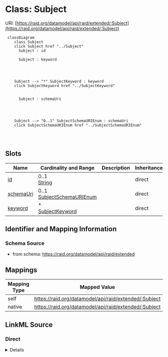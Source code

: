 

# Class: Subject



URI: [https://raid.org/datamodel/api/raid/extended/:Subject](https://raid.org/datamodel/api/raid/extended/:Subject)






```mermaid
 classDiagram
    class Subject
    click Subject href "../Subject"
      Subject : id
        
      Subject : keyword
        
          
    
    
    Subject --> "*" SubjectKeyword : keyword
    click SubjectKeyword href "../SubjectKeyword"

        
      Subject : schemaUri
        
          
    
    
    Subject --> "0..1" SubjectSchemaURIEnum : schemaUri
    click SubjectSchemaURIEnum href "../SubjectSchemaURIEnum"

        
      
```




<!-- no inheritance hierarchy -->


## Slots

| Name | Cardinality and Range | Description | Inheritance |
| ---  | --- | --- | --- |
| [id](../slots/id.md) | 0..1 <br/> [String](../types/String.md) |  | direct |
| [schemaUri](../slots/schemaUri.md) | 0..1 <br/> [SubjectSchemaURIEnum](../enums/SubjectSchemaURIEnum.md) |  | direct |
| [keyword](../slots/keyword.md) | * <br/> [SubjectKeyword](../classes/SubjectKeyword.md) |  | direct |









## Identifier and Mapping Information







### Schema Source


* from schema: https://raid.org/datamodel/api/raid/extended




## Mappings

| Mapping Type | Mapped Value |
| ---  | ---  |
| self | https://raid.org/datamodel/api/raid/extended/:Subject |
| native | https://raid.org/datamodel/api/raid/extended/:Subject |







## LinkML Source

<!-- TODO: investigate https://stackoverflow.com/questions/37606292/how-to-create-tabbed-code-blocks-in-mkdocs-or-sphinx -->

### Direct

<details>
```yaml
name: Subject
from_schema: https://raid.org/datamodel/api/raid/extended
attributes:
  id:
    name: id
    from_schema: https://raid.org/datamodel/api/raid/extended
    domain_of:
    - Subject
    - SpatialCoverage
    - TraditionalKnowledgeLabel
    - Language
    range: string
  schemaUri:
    name: schemaUri
    from_schema: https://raid.org/datamodel/api/raid/extended
    rank: 1000
    domain_of:
    - Subject
    - SpatialCoverage
    - TraditionalKnowledgeLabel
    - Language
    range: SubjectSchemaURIEnum
  keyword:
    name: keyword
    from_schema: https://raid.org/datamodel/api/raid/extended
    rank: 1000
    domain_of:
    - Subject
    range: SubjectKeyword
    multivalued: true
    inlined: true
    inlined_as_list: true

```
</details>

### Induced

<details>
```yaml
name: Subject
from_schema: https://raid.org/datamodel/api/raid/extended
attributes:
  id:
    name: id
    from_schema: https://raid.org/datamodel/api/raid/extended
    alias: id
    owner: Subject
    domain_of:
    - Subject
    - SpatialCoverage
    - TraditionalKnowledgeLabel
    - Language
    range: string
  schemaUri:
    name: schemaUri
    from_schema: https://raid.org/datamodel/api/raid/extended
    rank: 1000
    alias: schemaUri
    owner: Subject
    domain_of:
    - Subject
    - SpatialCoverage
    - TraditionalKnowledgeLabel
    - Language
    range: SubjectSchemaURIEnum
  keyword:
    name: keyword
    from_schema: https://raid.org/datamodel/api/raid/extended
    rank: 1000
    alias: keyword
    owner: Subject
    domain_of:
    - Subject
    range: SubjectKeyword
    multivalued: true
    inlined_as_list: true

```
</details>